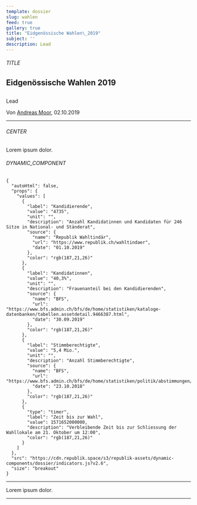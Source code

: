 ```yaml
---
template: dossier
slug: wahlen
feed: true
gallery: true
title: "Eidgenössische Wahlen\_2019"
subject: ''
description: Lead
---
```


<section><h6>TITLE</h6>

# Eidgenössische Wahlen 2019

## 

Lead

Von [Andreas Moor](/~65b64225-3843-4e41-a7a6-716ae81a5d57), 02.10.2019

<hr /></section>

<section><h6>CENTER</h6>

Lorem ipsum dolor.

<section><h6>DYNAMIC_COMPONENT</h6>

```
{
  "autoHtml": false,
  "props": {
    "values": [
	  {
	    "label": "Kandidierende",
	    "value": "4735",
	    "unit": "",
	    "description": "Anzahl Kandidatinnen und Kandidaten für 246 Sitze in National- und Ständerat",
	    "source": {
	      "name": "Republik Wahltindär",
	      "url": "https://www.republik.ch/wahltindaer",
	      "date": "01.10.2019"
	    },
	    "color": "rgb(187,21,26)"
	  },
	  {
	    "label": "Kandidatinnen",
	    "value": "40,3%",
	    "unit": "",
	    "description": "Frauenanteil bei den Kandidierenden",
	    "source": {
	      "name": "BFS",
	      "url": "https://www.bfs.admin.ch/bfs/de/home/statistiken/kataloge-datenbanken/tabellen.assetdetail.9466387.html",
	      "date": "30.09.2019"
	    },
	    "color": "rgb(187,21,26)"
	  },
	  {
	    "label": "Stimmberechtigte",
	    "value": "5,4 Mio.",
	    "unit": "",
	    "description": "Anzahl Stimmberechtigte",
	    "source": {
	      "name": "BFS",
	      "url": "https://www.bfs.admin.ch/bfs/de/home/statistiken/politik/abstimmungen/stimmbeteiligung.assetdetail.7646490.html",
	      "date": "23.10.2018"
	    },
	    "color": "rgb(187,21,26)"
	  },
	  {
	    "type": "timer",
	    "label": "Zeit bis zur Wahl",
	    "value": 1571652000000,
	    "description": "Verbleibende Zeit bis zur Schliessung der Wahllokale am 21. Oktober um 12:00",
	    "color": "rgb(187,21,26)"
	  }
	]
  },
  "src": "https://cdn.republik.space/s3/republik-assets/dynamic-components/dossier/indicators.js?v2.6",
  "size": "breakout"
}
```

<hr /></section>

Lorem ipsum dolor.

<hr /></section>
